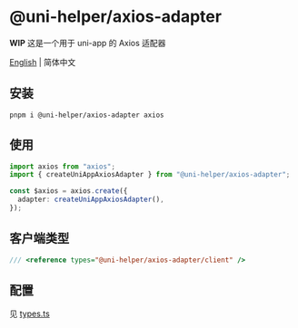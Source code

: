 # @uni-helper/axios-adapter

**WIP** 这是一个用于 uni-app 的 Axios 适配器

[English](./README.md) | 简体中文

## 安装

```
pnpm i @uni-helper/axios-adapter axios
```

## 使用

```ts
import axios from "axios";
import { createUniAppAxiosAdapter } from "@uni-helper/axios-adapter";

const $axios = axios.create({
  adapter: createUniAppAxiosAdapter(),
});
```

## 客户端类型

```ts
/// <reference types="@uni-helper/axios-adapter/client" />
```

## 配置

见 [types.ts](./src/types.ts)
